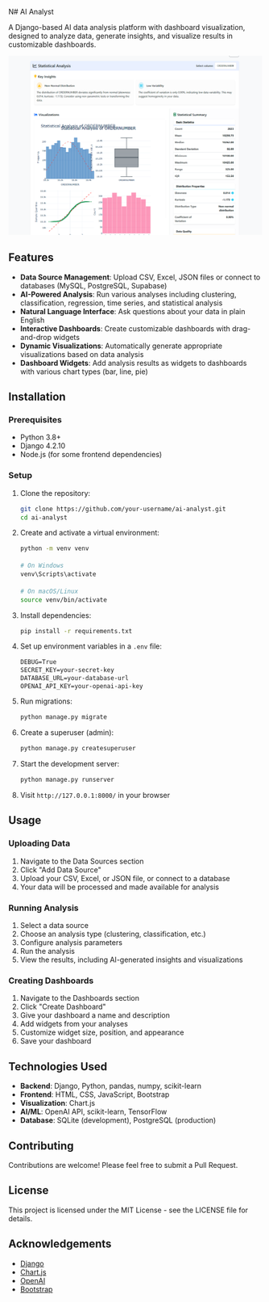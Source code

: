 N# AI Analyst

A Django-based AI data analysis platform with dashboard visualization, designed to analyze data, generate insights, and visualize results in customizable dashboards.

![alt text](image.png)

## Features

- **Data Source Management**: Upload CSV, Excel, JSON files or connect to databases (MySQL, PostgreSQL, Supabase)
- **AI-Powered Analysis**: Run various analyses including clustering, classification, regression, time series, and statistical analysis
- **Natural Language Interface**: Ask questions about your data in plain English
- **Interactive Dashboards**: Create customizable dashboards with drag-and-drop widgets
- **Dynamic Visualizations**: Automatically generate appropriate visualizations based on data analysis
- **Dashboard Widgets**: Add analysis results as widgets to dashboards with various chart types (bar, line, pie)

## Installation

### Prerequisites

- Python 3.8+
- Django 4.2.10
- Node.js (for some frontend dependencies)

### Setup

1. Clone the repository:
   ```bash
   git clone https://github.com/your-username/ai-analyst.git
   cd ai-analyst
   ```

2. Create and activate a virtual environment:
   ```bash
   python -m venv venv
   
   # On Windows
   venv\Scripts\activate
   
   # On macOS/Linux
   source venv/bin/activate
   ```

3. Install dependencies:
   ```bash
   pip install -r requirements.txt
   ```

4. Set up environment variables in a `.env` file:
   ```
   DEBUG=True
   SECRET_KEY=your-secret-key
   DATABASE_URL=your-database-url
   OPENAI_API_KEY=your-openai-api-key
   ```

5. Run migrations:
   ```bash
   python manage.py migrate
   ```

6. Create a superuser (admin):
   ```bash
   python manage.py createsuperuser
   ```

7. Start the development server:
   ```bash
   python manage.py runserver
   ```

8. Visit `http://127.0.0.1:8000/` in your browser

## Usage

### Uploading Data

1. Navigate to the Data Sources section
2. Click "Add Data Source"
3. Upload your CSV, Excel, or JSON file, or connect to a database
4. Your data will be processed and made available for analysis

### Running Analysis

1. Select a data source
2. Choose an analysis type (clustering, classification, etc.)
3. Configure analysis parameters
4. Run the analysis
5. View the results, including AI-generated insights and visualizations

### Creating Dashboards

1. Navigate to the Dashboards section
2. Click "Create Dashboard"
3. Give your dashboard a name and description
4. Add widgets from your analyses
5. Customize widget size, position, and appearance
6. Save your dashboard

## Technologies Used

- **Backend**: Django, Python, pandas, numpy, scikit-learn
- **Frontend**: HTML, CSS, JavaScript, Bootstrap
- **Visualization**: Chart.js
- **AI/ML**: OpenAI API, scikit-learn, TensorFlow
- **Database**: SQLite (development), PostgreSQL (production)

## Contributing

Contributions are welcome! Please feel free to submit a Pull Request.

## License

This project is licensed under the MIT License - see the LICENSE file for details.

## Acknowledgements

- [Django](https://www.djangoproject.com/)
- [Chart.js](https://www.chartjs.org/)
- [OpenAI](https://openai.com/)
- [Bootstrap](https://getbootstrap.com/)
